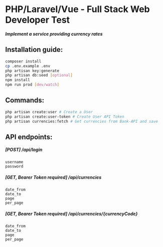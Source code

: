 # PHP/Laravel/Vue - Full Stack Web Developer Test
***Implement a service providing currency rates***

## Installation guide:
```bash
composer install
cp .env.example .env
php artisan key:generate
php artisan db:seed [optional]
npm install
npm run prod [dev/watch]
```

## Commands:
```bash
php artisan create:user # Create a User
php artisan create:user-token # Create User API Token
php artisan currencies:fetch # Get currencies from Bank-API and save
```

## API endpoints:
##### [POST] /api/login
    username
    password
    
##### [GET, Bearer Token required] /api/currencies
    date_from
    date_to
    page
    per_page

##### [GET, Bearer Token required] /api/currencies/{currencyCode}
    date_from
    date_to
    page
    per_page
